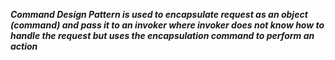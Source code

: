 ***Command Design Pattern is used to encapsulate request as an object (command) and pass it to an invoker where invoker does not know how to handle the request but uses the 
encapsulation command to perform an action***

